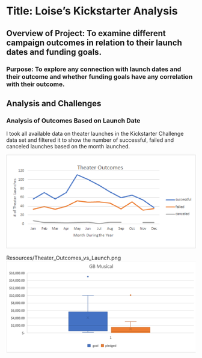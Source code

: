 # Title: Loise’s Kickstarter Analysis
## Overview of Project: To examine different campaign outcomes in relation to their launch dates and funding goals.

### Purpose: To explore any connection with launch dates and their outcome and whether funding goals have any correlation with their outcome. 

## Analysis and Challenges
### Analysis of Outcomes Based on Launch Date
I took all available data on theater launches in the Kickstarter Challenge data set and filtered it to show the number of successful, failed and canceled launches based on the month launched. 

![Theater_Outcomes_vs_Launch](Resources/Theater_Outcomes_vs_Launch.png)


Resources/Theater_Outcomes_vs_Launch.png
![GB_Musical](GB_Musical.png)


